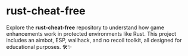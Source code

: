# rust-cheat-free
Explore the **rust-cheat-free** repository to understand how game enhancements work in protected environments like Rust. This project includes an aimbot, ESP, wallhack, and no recoil toolkit, all designed for educational purposes. 🛠️✨ 
